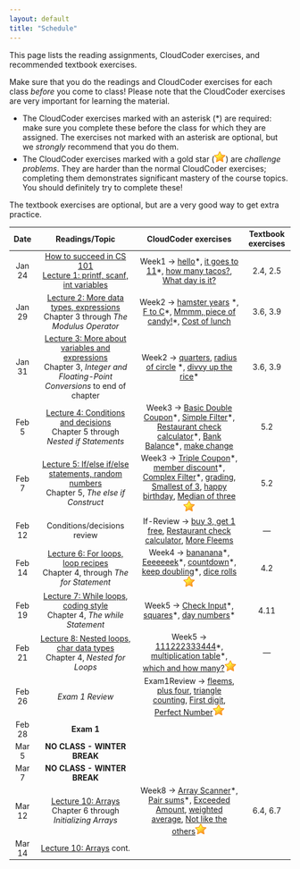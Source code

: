 ```yaml
---
layout: default
title: "Schedule"
---
```


This page lists the reading assignments, CloudCoder exercises, and recommended textbook exercises.

Make sure that you do the readings and CloudCoder exercises for each class *before* you come to class!  Please note that the CloudCoder exercises are very important for learning the material.

* The CloudCoder exercises marked with an asterisk (\*) are required: make sure you complete these before the class for which they are assigned.  The exercises not marked with an asterisk are optional, but we *strongly* recommend that you do them.
* The CloudCoder exercises marked with a gold star (![gold star](img/goldstar-tiny.png)) are *challenge problems*.  They are harder than the normal CloudCoder exercises; completing them demonstrates significant mastery of the course topics.  You should definitely try to complete these!

The textbook exercises are optional, but are a very good way to get extra practice.

Date | Readings/Topic | CloudCoder exercises | Textbook exercises
:----: | :--------: | :--------------------: | :------------------:
Jan 24 | [How to succeed in CS 101](success.html) <br /> [Lecture 1: printf, scanf, int variables](lectures/lecture01.html)| Week1 &rarr; [hello](https://cs.ycp.edu/cloudcoder/#exercise?c=19,p=984)\*, [it goes to 11](https://cs.ycp.edu/cloudcoder/#exercise?c=19,p=985)\*, [how many tacos?](https://cs.ycp.edu/cloudcoder/#exercise?c=19,p=986), [What day is it?](https://cs.ycp.edu/cloudcoder/#exercise?c=19,p=987) | 2.4, 2.5
Jan 29 | [Lecture 2: More data types, expressions](lectures/lecture02.html)<br>Chapter 3 through *The Modulus Operator* | Week2 &rarr; [hamster years](https://cs.ycp.edu/cloudcoder/#exercise?c=19,p=988) \*, [F to C](https://cs.ycp.edu/cloudcoder/#exercise?c=19,p=989)\*, [Mmmm, piece of candy!](https://cs.ycp.edu/cloudcoder/#exercise?c=19,p=990)\*, [Cost of lunch](https://cs.ycp.edu/cloudcoder/#exercise?c=19,p=991) | 3.6, 3.9
Jan 31 | [Lecture 3: More about variables and expressions](lectures/lecture03.html)<br>Chapter 3, *Integer and Floating-Point Conversions* to end of chapter | Week2 &rarr; [quarters](https://cs.ycp.edu/cloudcoder/#exercise?c=19,p=106), [radius of circle](https://cs.ycp.edu/cloudcoder/#exercise?c=19,p=992) \*, [divvy up the rice](https://cs.ycp.edu/cloudcoder/#exercise?c=19,p=993)\* | 3.6, 3.9
Feb 5  | [Lecture 4: Conditions and decisions](lectures/lecture04.html)<br>Chapter 5 through *Nested if Statements* | Week3 &rarr; [Basic Double Coupon](https://cs.ycp.edu/cloudcoder/#exercise?c=19,p=994)\*, [Simple Filter](https://cs.ycp.edu/cloudcoder/#exercise?c=19,p=995)\*, [Restaurant check calculator](https://cs.ycp.edu/cloudcoder/#exercise?c=19,p=997)\*, [Bank Balance](https://cs.ycp.edu/cloudcoder/#exercise?c=19,p=996)\*, [make change](https://cs.ycp.edu/cloudcoder/#exercise?c=19,p=1031) | 5.2
Feb 7  | [Lecture 5: If/else if/else statements, random numbers](lectures/lecture05.html)<br>Chapter 5, *The else if Construct* | Week3 &rarr; [Triple Coupon](https://cs.ycp.edu/cloudcoder/#exercise?c=19,p=998)\*, [member discount](https://cs.ycp.edu/cloudcoder/#exercise?c=19,p=999)\*, [Complex Filter](https://cs.ycp.edu/cloudcoder/#exercise?c=19,p=1000)\*, [grading](https://cs.ycp.edu/cloudcoder/#exercise?c=19,p=1041), [Smallest of 3](https://cs.ycp.edu/cloudcoder/#exercise?c=19,p=1053), [happy birthday](https://cs.ycp.edu/cloudcoder/#exercise?c=19,p=1064), [Median of three](https://cs.ycp.edu/cloudcoder/#exercise?c=19,p=1045)![gold star](img/goldstar-tiny.png) | 5.2
Feb 12 | <span class="activity">Conditions/decisions review</span> | If-Review &rarr; [buy 3, get 1 free](https://cs.ycp.edu/cloudcoder/#exercise?c=19,p=1047), [Restaurant check calculator](https://cs.ycp.edu/cloudcoder/#exercise?c=19,p=1026), [More Fleems](https://cs.ycp.edu/cloudcoder/#exercise?c=19,p=1081) | &mdash;
Feb 14 | [Lecture 6: For loops, loop recipes](lectures/lecture06.html)<br>Chapter 4, through *The for Statement* | Week4 &rarr; [bananana](https://cs.ycp.edu/cloudcoder/#exercise?c=19,p=1001)\*, [Eeeeeeek](https://cs.ycp.edu/cloudcoder/#exercise?c=19,p=1030)\*, [countdown](https://cs.ycp.edu/cloudcoder/#exercise?c=19,p=1002)\*, [keep doubling](https://cs.ycp.edu/cloudcoder/#exercise?c=19,p=1003)\*, [dice rolls](https://cs.ycp.edu/cloudcoder/#exercise?c=19,p=1032)![gold star](img/goldstar-tiny.png) | 4.2
Feb 19 |  [Lecture 7: While loops, coding style](lectures/lecture07.html)<br>Chapter 4, *The while Statement* | Week5 &rarr; [Check Input](https://cs.ycp.edu/cloudcoder/#exercise?c=19,p=1004)\*, [squares](https://cs.ycp.edu/cloudcoder/#exercise?c=19,p=1005)\*, [day numbers](https://cs.ycp.edu/cloudcoder/#exercise?c=19,p=1006)\* | 4.11
Feb 21 | [Lecture 8: Nested loops, char data types](lectures/lecture08.html)<br>Chapter 4, *Nested for Loops* | Week5 &rarr; [111222333444](https://cs.ycp.edu/cloudcoder/#exercise?c=19,p=1007)\*, [multiplication table](https://cs.ycp.edu/cloudcoder/#exercise?c=19,p=1046)\*, [which and how many?](https://cs.ycp.edu/cloudcoder/#exercise?c=19,p=1008)![gold star](img/goldstar-tiny.png) | &mdash;
Feb 26 | *Exam 1 Review* | Exam1Review &rarr; [fleems](https://cs.ycp.edu/cloudcoder/#exercise?c=19,p=1042), [plus four](https://cs.ycp.edu/cloudcoder/#exercise?c=19,p=1069), [triangle counting](https://cs.ycp.edu/cloudcoder/#exercise?c=19,p=1070), [First digit](https://cs.ycp.edu/cloudcoder/#exercise?c=19,p=1059), [Perfect Number](https://cs.ycp.edu/cloudcoder/#exercise?c=19,p=1054)![gold star](img/goldstar-tiny.png)
Feb 28 | **Exam 1** | |
Mar 5  | **NO CLASS - WINTER BREAK** | |
Mar 7  | **NO CLASS - WINTER BREAK** | |
Mar 12 | [Lecture 10: Arrays](lectures/lecture10.html)<br>Chapter 6 through *Initializing Arrays* | Week8 &rarr; [Array Scanner](https://cs.ycp.edu/cloudcoder/#exercise?c=19,p=1009)\*, [Pair sums](https://cs.ycp.edu/cloudcoder/#exercise?c=19,p=1010)\*, [Exceeded Amount](https://cs.ycp.edu/cloudcoder/#exercise?c=19,p=1011), [weighted average](https://cs.ycp.edu/cloudcoder/#exercise?c=19,p=1062), [Not like the others](https://cs.ycp.edu/cloudcoder/#exercise?c=19,p=1012)![gold star](img/goldstar-tiny.png) | 6.4, 6.7
Mar 14 | [Lecture 10: Arrays](lectures/lecture10.html) cont. | | 

<!--
Oct 10  | [Lecture 11: Multidimensional arrays](lectures/lecture11.html)<br>Chapter 6, *Multidimensional Arrays* | Week7 &rarr; [tic-tac-toe check](https://cs.ycp.edu/cloudcoder/#exercise?c=18,p=1040)\*, [Magic Squares](https://cs.ycp.edu/cloudcoder/#exercise?c=18,p=1052) | &mdash;
Oct 12 | [Lecture 12: Functions, top-down design](lectures/lecture12.html)<br>Chapter 7 through *Automatic Variables* | Week7 &rarr;  [PrintSum](https://cs.ycp.edu/cloudcoder/#exercise?c=18,p=1013)\*, [Deep Thought](https://cs.ycp.edu/cloudcoder/#exercise?c=18,p=1014)\*, [Find Primes](https://cs.ycp.edu/cloudcoder/#exercise?c=18,p=1015)![gold star](img/goldstar-tiny.png) | &mdash;
Oct 17 | [Lecture 13: Functions that return a value](lectures/lecture13.html)<br>Chapter 7 through *Checking Function Arguments* | Week8 &rarr; [SumBetween](https://cs.ycp.edu/cloudcoder/#exercise?c=18,p=1019)\*, [MaxOfThree](https://cs.ycp.edu/cloudcoder/#exercise?c=18,p=1020)\*, [feetToMeters](https://cs.ycp.edu/cloudcoder/#exercise?c=18,p=1037)\*, [inRange](https://cs.ycp.edu/cloudcoder/#exercise?c=18,p=1038)\*, [ContainersNeeded](https://cs.ycp.edu/cloudcoder/#exercise?c=18,p=1050), [WeeklyPay](https://cs.ycp.edu/cloudcoder/#exercise?c=18,p=1051), [diamond](https://cs.ycp.edu/cloudcoder/#exercise?c=18,p=1039)![gold star](img/goldstar-tiny.png), [check\_if\_armstrong](https://cs.ycp.edu/cloudcoder/#exercise?c=18,p=1059)![gold star](img/goldstar-tiny.png) | 7.7
Oct 19 | [Lecture 13: Functions that return a value](lectures/lecture13.html) cont. | | 
Oct 24 | *Exam 2 Review* | | 
Oct 26 | **Exam 2** |
Oct 31 | [Lecture 14: Arrays and functions](lectures/lecture14.html)<br>Chapter 7 through *Multidimensional Variable-Length Arrays and Functions* | Week10 &rarr; [ArraySum](https://cs.ycp.edu/cloudcoder/#exercise?c=18,p=1016)\*, [IsAscending](https://cs.ycp.edu/cloudcoder/#exercise?c=18,p=1018)\*, [countOdd](https://cs.ycp.edu/cloudcoder/#exercise?c=18,p=1017)\*, [Min Array Entry](https://cs.ycp.edu/cloudcoder/#exercise?c=18,p=1053) | &mdash;
Nov 2  | [Lecture 15: Pointers, reference parameters](lectures/lecture15.html)<br>Chapter 10 through *Using Pointers in Expressions* | Week10 &rarr; [AddEmUp](https://cs.ycp.edu/cloudcoder/#exercise?c=18,p=1021)\* | &mdash;
Nov 7  | [Lecture 16: Struct types](lectures/lecture16.html)<br>Chapter 8, through *Using Structures in Expressions*<br>[Lecture 17: Using structs with functions](lectures/lecture17.html)<br>Chapter 8, through *Initializing Structures* | Week11 &rarr; [find\_midpoint](https://cs.ycp.edu/cloudcoder/#exercise?c=18,p=1066)\* | &mdash;
Nov 9  | [Lecture 18: Pointers to structures](lectures/lecture18.html)<br>Chapter 10, *Working with Pointers and Structures* |  Week11 &rarr; [area of Rectangle](https://cs.ycp.edu/cloudcoder/#exercise?c=18,p=1022)\*, [quadrant](https://cs.ycp.edu/cloudcoder/#exercise?c=18,p=1048)\* | &mdash;
Nov 14 | [Lecture 19: Composition](lectures/lecture19.html)<br>Chapter 8, *Structures Containing Structures* | &mdash; | &mdash;
Nov 16 | [Lecture 19: Composition](lectures/lecture19.html) cont. | &mdash; | &mdash;
Nov 28 | [Lecture 20: Arrays of structures](lectures/lecture20.html)<br>Chapter 8, *Arrays of Structures* | &mdash; | &mdash;
Nov 30 | [Lecture 20: Arrays of structures](lectures/lecture20.html) cont. | &mdash; | &mdash;
Dec 5 | **Exam 3 review** | | 
Dec 7 | **Exam 3**
-->

<!-- vim:set wrap: -->
<!-- vim:set linebreak: -->
<!-- vim:set nolist: -->
